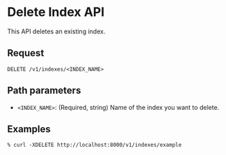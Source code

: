 # Delete Index API

This API deletes an existing index.

## Request

```
DELETE /v1/indexes/<INDEX_NAME>
```


## Path parameters

- `<INDEX_NAME>`: (Required, string) Name of the index you want to delete.


## Examples

```
% curl -XDELETE http://localhost:8000/v1/indexes/example
```

